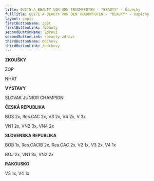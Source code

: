 ```yaml
---
title: QUITE A BEAUTY VON DEN TRAUMPFOTEN - "BEAUTY" - Úspěchy
fullTitle: QUITE A BEAUTY VON DEN TRAUMPFOTEN - "BEAUTY" - Úspěchy
layout: popis
firstButtonName: zpět
firstButtonLink: /beauty
secondButtonName: Zdraví
secondButtonLink: /beauty-zdravi
thirdButtonName: Odchovy
thirdButtonLink: /odchovy
---
```

**ZKOUŠKY**

ZOP

NHAT

**VÝSTAVY**

SLOVAK JUNIOR CHAMPION

**ČESKÁ REPUBLIKA**

BOS 2x, Res.CAC 2x, V3 2x, V4 2x, V 3x

VN1 2x, VN2 3x, VN4 2x

**SLOVENSKÁ REPUBLIKA**

BOB 1x, Res.CACIB 2x, Rea.CAC 2x, V2 1x, V3 2x, V4 1x

BOJ 2x, VN1 3x, VN2 2x

**RAKOUSKO**

V3 1x, V4 1x